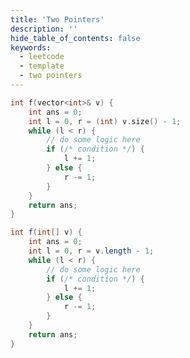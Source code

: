 ```yaml
---
title: 'Two Pointers'
description: ''
hide_table_of_contents: false
keywords:
  - leetcode
  - template
  - two pointers
---
```


<Tabs>
<TabItem value="cpp" label="C++">

```cpp
int f(vector<int>& v) {
    int ans = 0;
    int l = 0, r = (int) v.size() - 1;
    while (l < r) {
        // do some logic here
        if (/* condition */) {
            l += 1;
        } else {
            r -= 1;
        }
    }
    return ans;
}
```

</TabItem>
<TabItem value="java" label="Java">

```java
int f(int[] v) {
    int ans = 0;
    int l = 0, r = v.length - 1;
    while (l < r) {
        // do some logic here
        if (/* condition */) {
            l += 1;
        } else {
            r -= 1;
        }
    }
    return ans;
}
```

</TabItem>
</Tabs>
